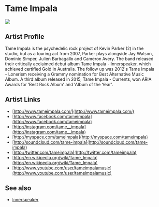 # Tame Impala

![](../../asssets/artists/Tame_Impala.png)

## Artist Profile

Tame Impala is the psychedelic rock project of Kevin Parker (2) in the studio, but as a touring act from 2007, Parker plays alongside Jay Watson, Dominic Simper, Julien Barbagallo and Cameron Avery. The band released their critically acclaimed debut album Tame Impala - Innerspeaker, which achieved certified Gold in Australia. The follow up was 2012's Tame Impala - Lonerism receiving a Grammy nomination for Best Alternative Music Album. A third album released in 2015, Tame Impala - Currents, won ARIA Awards for 'Best Rock Album' and 'Album of the Year'.

## Artist Links

- [http://www.tameimpala.com/](http://www.tameimpala.com/)
- [http://www.facebook.com/tameimpala](http://www.facebook.com/tameimpala)
- [http://instagram.com/tame__impala](http://instagram.com/tame__impala)
- [http://myspace.com/tameimpala](http://myspace.com/tameimpala)
- [http://soundcloud.com/tame-impala](http://soundcloud.com/tame-impala)
- [http://twitter.com/tameimpala](http://twitter.com/tameimpala)
- [http://en.wikipedia.org/wiki/Tame_Impala](http://en.wikipedia.org/wiki/Tame_Impala)
- [http://www.youtube.com/user/tameimpalamusic](http://www.youtube.com/user/tameimpalamusic)


## See also

- [Innerspeaker](Tame_Impala-Innerspeaker.md)
